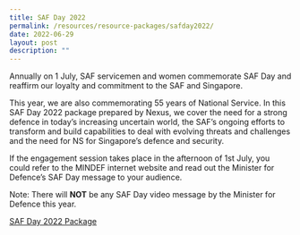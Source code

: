 ```yaml
---
title: SAF Day 2022
permalink: /resources/resource-packages/safday2022/
date: 2022-06-29
layout: post
description: ""
---
```


Annually on 1 July, SAF servicemen and women commemorate SAF Day and reaffirm our loyalty and commitment to the SAF and Singapore.

This year, we are also commemorating 55 years of National Service. In this SAF Day 2022 package prepared by Nexus, we cover the need for a strong defence in today’s increasing uncertain world, the SAF’s ongoing efforts to transform and build capabilities to deal with evolving threats and challenges and the need for NS for Singapore’s defence and security.

If the engagement session takes place in the afternoon of 1st July, you could refer to the MINDEF internet website and read out the Minister for Defence’s SAF Day message to your audience.

Note: There will **NOT** be any SAF Day video message by the Minister for Defence this year.

[SAF Day 2022 Package](/files/SAF%20Day%202022%20NE%20Engagement%20Package_29%20jun%20(ext).pdf)